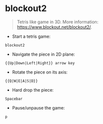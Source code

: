 # blockout2

> Tetris like game in 3D.
> More information: <https://www.blockout.net/blockout2/>.

- Start a tetris game:

`blockout2`

- Navigate the piece in 2D plane:

`{{Up|Down|Left|Right}} arrow key`

- Rotate the piece on its axis:

`{{Q|W|E|A|S|D}}`

- Hard drop the piece:

`Spacebar`

- Pause/unpause the game:

`p`
